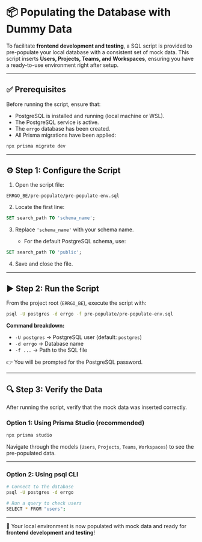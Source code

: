# 📦 Populating the Database with Dummy Data

To facilitate **frontend development and testing**, a SQL script is provided to pre-populate your local database with a consistent set of mock data.
This script inserts **Users, Projects, Teams, and Workspaces**, ensuring you have a ready-to-use environment right after setup.

---

## ✅ Prerequisites

Before running the script, ensure that:

* PostgreSQL is installed and running (local machine or WSL).
* The PostgreSQL service is active.
* The `errgo` database has been created.
* All Prisma migrations have been applied:

```bash
npx prisma migrate dev
```

---

## ⚙️ Step 1: Configure the Script

1. Open the script file:

```
ERRGO_BE/pre-populate/pre-populate-env.sql
```

2. Locate the first line:

```sql
SET search_path TO 'schema_name';
```

3. Replace `'schema_name'` with your schema name.

   * For the default PostgreSQL schema, use:

```sql
SET search_path TO 'public';
```

4. Save and close the file.

---

## ▶️ Step 2: Run the Script

From the project root (`ERRGO_BE`), execute the script with:

```bash
psql -U postgres -d errgo -f pre-populate/pre-populate-env.sql
```

**Command breakdown:**

* `-U postgres` → PostgreSQL user (default: `postgres`)
* `-d errgo` → Database name
* `-f ...` → Path to the SQL file

👉 You will be prompted for the PostgreSQL password.

---

## 🔍 Step 3: Verify the Data

After running the script, verify that the mock data was inserted correctly.

### Option 1: Using Prisma Studio (recommended)

```bash
npx prisma studio
```

Navigate through the models (`Users`, `Projects`, `Teams`, `Workspaces`) to see the pre-populated data.

---

### Option 2: Using psql CLI

```bash
# Connect to the database
psql -U postgres -d errgo

# Run a query to check users
SELECT * FROM "users";
```

---

🎉 Your local environment is now populated with mock data and ready for **frontend development and testing**!
